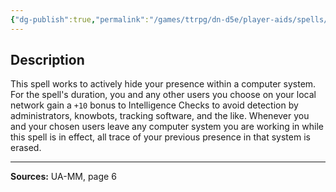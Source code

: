 ```yaml
---
{"dg-publish":true,"permalink":"/games/ttrpg/dn-d5e/player-aids/spells/level-2/digital-phantom-ua/","tags":["ttrpg/dnd/5e","verbal","somatic","material","concentration","spell"],"noteIcon":""}
---
```



## Description
This spell works to actively hide your presence within a computer system.
For the spell's duration, you and any other users you choose on your local network gain a `+10` bonus to Intelligence Checks to avoid detection by administrators, knowbots, tracking software, and the like.
Whenever you and your chosen users leave any computer system you are working in while this spell is in effect, all trace of your previous presence in that system is erased.

---

**Sources:** UA-MM, page 6
